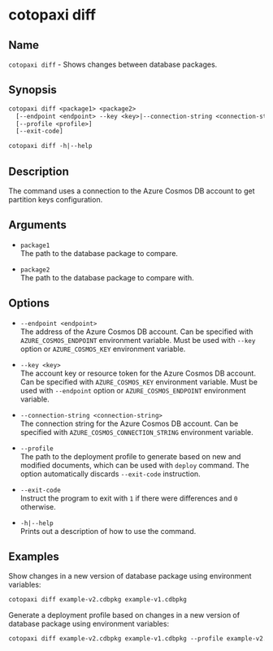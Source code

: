 # cotopaxi diff

<p />

## Name

<p />

`cotopaxi diff` - Shows changes between database packages.

<p />

## Synopsis

<p />

```txt
cotopaxi diff <package1> <package2>
  [--endpoint <endpoint> --key <key>|--connection-string <connection-string>]
  [--profile <profile>]
  [--exit-code]

cotopaxi diff -h|--help
```

<p />

## Description

<p />

The command uses a connection to the Azure Cosmos DB account to get partition keys configuration.

<p />

## Arguments

<p />

- `package1`  
The path to the database package to compare.

<p />

- `package2`  
The path to the database package to compare with.

<p />

## Options

<p />

- `--endpoint <endpoint>`  
The address of the Azure Cosmos DB account. Can be specified with `AZURE_COSMOS_ENDPOINT` environment variable. Must be used with `--key` option or `AZURE_COSMOS_KEY` environment variable.

<p />

- `--key <key>`  
The account key or resource token for the Azure Cosmos DB account. Can be specified with `AZURE_COSMOS_KEY` environment variable. Must be used with `--endpoint` option or `AZURE_COSMOS_ENDPOINT` environment variable.

<p />

- `--connection-string <connection-string>`  
The connection string for the Azure Cosmos DB account. Can be specified with `AZURE_COSMOS_CONNECTION_STRING` environment variable.

<p />

- `--profile`  
The path to the deployment profile to generate based on new and modified documents, which can be used with `deploy` command. The option automatically discards `--exit-code` instruction.

<p />

- `--exit-code`  
Instruct the program to exit with `1` if there were differences and `0` otherwise.

<p />

- `-h|--help`  
Prints out a description of how to use the command.

<p />

## Examples

<p />

Show changes in a new version of database package using environment variables:

<p />

```txt
cotopaxi diff example-v2.cdbpkg example-v1.cdbpkg
```

<p />

Generate a deployment profile based on changes in a new version of database package using environment variables:

<p />

```txt
cotopaxi diff example-v2.cdbpkg example-v1.cdbpkg --profile example-v2.profile.json
```
